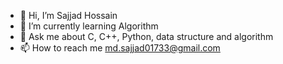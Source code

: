 - 👋 Hi, I’m Sajjad Hossain
- 🌱 I’m currently learning Algorithm
- 💬 Ask me about C, C++, Python, data structure and algorithm
- 📫 How to reach me md.sajjad01733@gmail.com
<!---
Sajjad617/Sajjad617 is a ✨ special ✨ repository because its `README.md` (this file) appears on your GitHub profile.
You can click the Preview link to take a look at your changes.
--->
